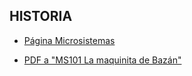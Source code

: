 ## HISTORIA

- [Página Microsistemas](https://micro-sistemas.github.io/)

- [PDF a "MS101 La maquinita de Bazán"](https://micro-sistemas.github.io/Publicaciones/MS101LaMaquinitaDeBaz%C3%A1n.pdf)

